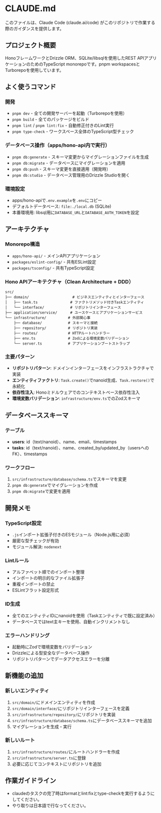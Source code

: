 # CLAUDE.md

このファイルは、Claude Code (claude.ai/code) がこのリポジトリで作業する際のガイダンスを提供します。

## プロジェクト概要

HonoフレームワークとDrizzle ORM、SQLite/libsqlを使用したREST APIアプリケーションのためのTypeScript monorepoです。pnpm workspacesとTurborepoを使用しています。

## よく使うコマンド

### 開発

- `pnpm dev` - 全ての開発サーバーを起動（Turborepoを使用）
- `pnpm build` - 全てのパッケージをビルド
- `pnpm lint` / `pnpm lint:fix` - 自動修正付きのLint実行
- `pnpm type-check` - ワークスペース全体のTypeScript型チェック

### データベース操作（apps/hono-api内で実行）

- `pnpm db:generate` - スキーマ変更からマイグレーションファイルを生成
- `pnpm db:migrate` - データベースにマイグレーションを適用
- `pnpm db:push` - スキーマ変更を直接適用（開発時）
- `pnpm db:studio` - データベース管理用のDrizzle Studioを開く

### 環境設定

- apps/hono-apiで`.env.example`を`.env`にコピー
- デフォルトデータベース: `file:./local.db` (SQLite)
- 本番環境用: libsql用に`DATABASE_URL`と`DATABASE_AUTH_TOKEN`を設定

## アーキテクチャ

### Monorepo構造

- `apps/hono-api/` - メインAPIアプリケーション
- `packages/eslint-config/` - 共有ESLint設定
- `packages/tsconfig/` - 共有TypeScript設定

### Hono APIアーキテクチャ（Clean Architecture + DDD）

```
src/
├── domain/                    # ビジネスエンティティとインターフェース
│   ├── task.ts               # ファクトリメソッド付きTaskエンティティ
│   └── interface/            # リポジトリインターフェース
├── application/service/      # ユースケースとアプリケーションサービス
└── infrastructure/          # 外部関心事
    ├── database/            # スキーマと接続
    ├── repository/          # リポジトリ実装
    ├── routes/              # HTTPルートハンドラー
    ├── env.ts               # Zodによる環境変数バリデーション
    └── server.ts            # アプリケーションブートストラップ
```

### 主要パターン

- **リポジトリパターン**: ドメインインターフェースをインフラストラクチャで実装
- **エンティティファクトリ**: `Task.create()`でnanoid生成、`Task.restore()`で永続化
- **依存性注入**: Honoミドルウェアでのコンテキストベース依存性注入
- **環境変数バリデーション**: `infrastructure/env.ts`でのZodスキーマ

## データベーススキーマ

### テーブル

- **users**: id（text/nanoid）、name、email、timestamps
- **tasks**: id（text/nanoid）、name、created_by/updated_by（usersへのFK）、timestamps

### ワークフロー

1. `src/infrastructure/database/schema.ts`でスキーマを変更
2. `pnpm db:generate`でマイグレーションを作成
3. `pnpm db:migrate`で変更を適用

## 開発メモ

### TypeScript設定

- `.js`インポート拡張子付きのESモジュール（Node.js用に必須）
- 厳密な型チェックが有効
- モジュール解決: `nodenext`

### Lintルール

- アルファベット順でのインポート整理
- インポートの明示的なファイル拡張子
- 重複インポートの禁止
- ESLintフラット設定形式

### ID生成

- 全てのエンティティIDにnanoidを使用（Taskエンティティで既に設定済み）
- データベースではtext主キーを使用、自動インクリメントなし

### エラーハンドリング

- 起動時にZodで環境変数をバリデーション
- Drizzleによる型安全なデータベース操作
- リポジトリパターンでデータアクセスエラーを分離

## 新機能の追加

### 新しいエンティティ

1. `src/domain/`にドメインエンティティを作成
2. `src/domain/interface/`にリポジトリインターフェースを定義
3. `src/infrastructure/repository/`にリポジトリを実装
4. `src/infrastructure/database/schema.ts`にデータベーススキーマを追加
5. マイグレーションを生成・実行

### 新しいルート

1. `src/infrastructure/routes/`にルートハンドラーを作成
2. `src/infrastructure/server.ts`に登録
3. 必要に応じてコンテキストにリポジトリを追加

## 作業ガイドライン

- claudeのタスクの完了時はformatとlint:fixとtype-checkを実行するようにしてください。
- やり取りは日本語で行なってください。
